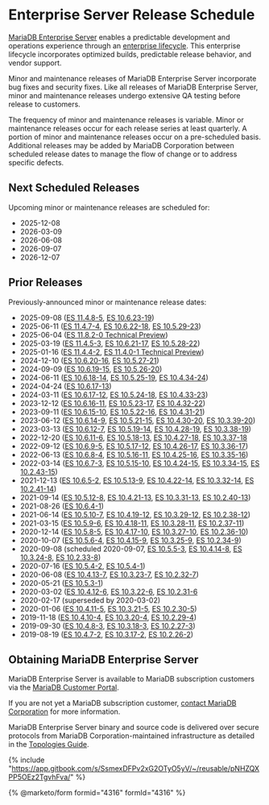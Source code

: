 # Enterprise Server Release Schedule

[MariaDB Enterprise Server](https://app.gitbook.com/o/diTpXxF5WsbHqTReoBsS/s/SsmexDFPv2xG2OTyO5yV/) enables a predictable development and operations experience through an [enterprise lifecycle](enterprise-server-lifecycle.md). This enterprise lifecycle incorporates optimized builds, predictable release behavior, and vendor support.

Minor and maintenance releases of MariaDB Enterprise Server incorporate bug fixes and security fixes. Like all releases of MariaDB Enterprise Server, minor and maintenance releases undergo extensive QA testing before release to customers.

The frequency of minor and maintenance releases is variable. Minor or maintenance releases occur for each release series at least quarterly. A portion of minor and maintenance releases occur on a pre-scheduled basis. Additional releases may be added by MariaDB Corporation between scheduled release dates to manage the flow of change or to address specific defects.

## Next Scheduled Releases

Upcoming minor or maintenance releases are scheduled for:

* 2025-12-08
* 2026-03-09
* 2026-06-08
* 2026-09-07
* 2026-12-07

## Prior Releases

Previously-announced minor or maintenance release dates:

* 2025-09-08 ([ES 11.4.8-5](11.4/11.4.8-5.md), [ES 10.6.23-19](10.6/10.6.23-19.md))
* 2025-06-11 ([ES 11.4.7-4](11.4/11.4.7-4.md), [ES 10.6.22-18](10.6/10.6.22-18.md), [ES 10.5.29-23](old-releases/10-5/release-notes-for-mariadb-enterprise-server-10.5.29-23.md))
* 2025-06-04 ([ES 11.8.2-0 Technical Preview](11.8/11.8.2-0.md))
* 2025-03-19 ([ES 11.4.5-3](11.4/11.4.5-3.md), [ES 10.6.21-17](10.6/10.6.21-17.md), [ES 10.5.28-22](old-releases/10-5/release-notes-for-mariadb-enterprise-server-10-5-28-22.md))
* 2025-01-16 ([ES 11.4.4-2](11.4/11.4.4-2.md), [ES 11.4.0-1 Technical Preview](11.4/11.4.0-1.md))
* 2024-12-10 ([ES 10.6.20-16](10.6/changelog-10.6.20-16.md), [ES 10.5.27-21](old-releases/10-5/release-notes-for-mariadb-enterprise-server-10-5-27-21.md))
* 2024-09-09 ([ES 10.6.19-15](10.6/10.6.19-15.md), [ES 10.5.26-20](old-releases/10-5/release-notes-for-mariadb-enterprise-server-10-5-26-20.md))
* 2024-06-11 ([ES 10.6.18-14](10.6/10.6.18-14.md), [ES 10.5.25-19](old-releases/10-5/release-notes-for-mariadb-enterprise-server-10-5-25-19.md), [ES 10.4.34-24](old-releases/10-4/release-notes-for-mariadb-enterprise-server-10-4-34-24.md))
* 2024-04-24 ([ES 10.6.17-13](10.6/10.6.17-13.md))
* 2024-03-11 ([ES 10.6.17-12](10.6/10.6.17-12.md), [ES 10.5.24-18](old-releases/10-5/release-notes-for-mariadb-enterprise-server-10-5-24-18.md), [ES 10.4.33-23](old-releases/10-4/release-notes-for-mariadb-enterprise-server-10-4-33-23.md))
* 2023-12-12 ([ES 10.6.16-11](10.6/10.6.16-11.md), [ES 10.5.23-17](old-releases/10-5/release-notes-for-mariadb-enterprise-server-10-5-23-17.md), [ES 10.4.32-22](old-releases/10-4/release-notes-for-mariadb-enterprise-server-10-4-32-22.md))
* 2023-09-11 ([ES 10.6.15-10](10.6/10.6.15-10.md), [ES 10.5.22-16](old-releases/10-5/release-notes-for-mariadb-enterprise-server-10-5-22-16.md), [ES 10.4.31-21](old-releases/10-4/release-notes-for-mariadb-enterprise-server-10-4-31-21.md))
* 2023-06-12 ([ES 10.6.14-9](10.6/10.6.14-9.md), [ES 10.5.21-15](old-releases/10-5/release-notes-for-mariadb-enterprise-server-10-5-21-15.md), [ES 10.4.30-20](old-releases/10-4/release-notes-for-mariadb-enterprise-server-10-4-30-20.md), [ES 10.3.39-20](old-releases/10-3/release-notes-for-mariadb-enterprise-server-10-3-39-20.md))
* 2023-03-13 ([ES 10.6.12-7](10.6/10.6.12-7.md), [ES 10.5.19-14](old-releases/10-5/release-notes-for-mariadb-enterprise-server-10-5-19-14.md), [ES 10.4.28-19](old-releases/10-4/release-notes-for-mariadb-enterprise-server-10-4-28-19.md), [ES 10.3.38-19](old-releases/10-3/release-notes-for-mariadb-enterprise-server-10-3-38-19.md))
* 2022-12-20 ([ES 10.6.11-6](10.6/10.6.11-6.md), [ES 10.5.18-13](old-releases/10-5/release-notes-for-mariadb-enterprise-server-10-5-18-13.md), [ES 10.4.27-18](old-releases/10-4/release-notes-for-mariadb-enterprise-server-10-4-27-18.md), [ES 10.3.37-18](old-releases/10-3/release-notes-for-mariadb-enterprise-server-10-3-37-18.md)
* 2022-09-12 ([ES 10.6.9-5](10.6/10.6.9-5.md), [ES 10.5.17-12](old-releases/10-5/release-notes-for-mariadb-enterprise-server-10-5-17-12.md), [ES 10.4.26-17](old-releases/10-4/release-notes-for-mariadb-enterprise-server-10-4-26-17.md), [ES 10.3.36-17](old-releases/10-3/release-notes-for-mariadb-enterprise-server-10-3-36-17.md))
* 2022-06-13 ([ES 10.6.8-4](10.6/10.6.8-4.md), [ES 10.5.16-11](old-releases/10-5/release-notes-for-mariadb-enterprise-server-10-5-16-11.md), [ES 10.4.25-16](old-releases/10-4/release-notes-for-mariadb-enterprise-server-10-4-25-16.md), [ES 10.3.35-16](old-releases/10-3/release-notes-for-mariadb-enterprise-server-10-3-35-16.md))
* 2022-03-14 ([ES 10.6.7-3](10.6/10.6.7-3.md), [ES 10.5.15-10](old-releases/10-5/release-notes-for-mariadb-enterprise-server-10-5-15-10.md), [ES 10.4.24-15](old-releases/10-4/release-notes-for-mariadb-enterprise-server-10-4-24-15.md), [ES 10.3.34-15](old-releases/10-3/release-notes-for-mariadb-enterprise-server-10-3-34-15.md), [ES 10.2.43-15](old-releases/10-2/release-notes-for-mariadb-enterprise-server-10-2-43-15.md))
* 2021-12-13 ([ES 10.6.5-2](10.6/10.6.5-2.md), [ES 10.5.13-9](old-releases/10-5/release-notes-for-mariadb-enterprise-server-10-5-13-9.md), [ES 10.4.22-14](old-releases/10-4/release-notes-for-mariadb-enterprise-server-10-4-22-14.md), [ES 10.3.32-14](old-releases/10-3/release-notes-for-mariadb-enterprise-server-10-3-32-14.md), [ES 10.2.41-14](old-releases/10-2/release-notes-for-mariadb-enterprise-server-10-2-41-14.md))
* 2021-09-14 ([ES 10.5.12-8](old-releases/10-5/release-notes-for-mariadb-enterprise-server-10-5-12-8.md), [ES 10.4.21-13](old-releases/10-4/release-notes-for-mariadb-enterprise-server-10-4-21-13.md), [ES 10.3.31-13](old-releases/10-3/release-notes-for-mariadb-enterprise-server-10-3-31-13.md), [ES 10.2.40-13](old-releases/10-2/release-notes-for-mariadb-enterprise-server-10-2-40-13.md))
* 2021-08-26 ([ES 10.6.4-1](10.6/10.6.4-1.md))
* 2021-06-14 ([ES 10.5.10-7](old-releases/10-5/release-notes-for-mariadb-enterprise-server-10-5-10-7.md), [ES 10.4.19-12](old-releases/10-4/release-notes-for-mariadb-enterprise-server-10-4-19-12.md), [ES 10.3.29-12](old-releases/10-3/release-notes-for-mariadb-enterprise-server-10-3-29-12.md), [ES 10.2.38-12](old-releases/10-2/release-notes-for-mariadb-enterprise-server-10-2-38-12.md))
* 2021-03-15 ([ES 10.5.9-6](old-releases/10-5/release-notes-for-mariadb-enterprise-server-10-5-9-6.md), [ES 10.4.18-11](old-releases/10-4/release-notes-for-mariadb-enterprise-server-10-4-18-11.md), [ES 10.3.28-11](old-releases/10-3/release-notes-for-mariadb-enterprise-server-10-3-28-11.md), [ES 10.2.37-11](old-releases/10-2/release-notes-for-mariadb-enterprise-server-10-2-37-11.md))
* 2020-12-14 ([ES 10.5.8-5](old-releases/10-5/release-notes-for-mariadb-enterprise-server-10-5-8-5.md), [ES 10.4.17-10](old-releases/10-4/release-notes-for-mariadb-enterprise-server-10-4-17-10.md), [ES 10.3.27-10](old-releases/10-3/release-notes-for-mariadb-enterprise-server-10-3-27-10.md), [ES 10.2.36-10](old-releases/10-2/release-notes-for-mariadb-enterprise-server-10-2-36-10.md))
* 2020-10-07 ([ES 10.5.6-4](old-releases/10-5/release-notes-for-mariadb-enterprise-server-10-5-6-4.md), [ES 10.4.15-9](old-releases/10-4/release-notes-for-mariadb-enterprise-server-10-4-15-9.md), [ES 10.3.25-9](old-releases/10-3/release-notes-for-mariadb-enterprise-server-10-3-25-9.md), [ES 10.2.34-9](old-releases/10-2/release-notes-for-mariadb-enterprise-server-10-2-34-9.md))
* 2020-09-08 (scheduled 2020-09-07, [ES 10.5.5-3](old-releases/10-5/release-notes-for-mariadb-enterprise-server-10-5-5-3.md), [ES 10.4.14-8](old-releases/10-4/release-notes-for-mariadb-enterprise-server-10-4-14-8.md), [ES 10.3.24-8](old-releases/10-3/release-notes-for-mariadb-enterprise-server-10-3-24-8.md), [ES 10.2.33-8](old-releases/10-2/release-notes-for-mariadb-enterprise-server-10-2-33-8.md))
* 2020-07-16 ([ES 10.5.4-2](old-releases/10-5/release-notes-for-mariadb-enterprise-server-10-5-4-2.md), [ES 10.5.4-1](old-releases/10-5/release-notes-for-mariadb-enterprise-server-10-5-4-1.md))
* 2020-06-08 ([ES 10.4.13-7](old-releases/10-4/release-notes-for-mariadb-enterprise-server-10-4-13-7.md), [ES 10.3.23-7](old-releases/10-3/release-notes-for-mariadb-enterprise-server-10-3-23-7.md), [ES 10.2.32-7](old-releases/10-2/release-notes-for-mariadb-enterprise-server-10-2-32-7.md))
* 2020-05-21 ([ES 10.5.3-1](old-releases/10-5/release-notes-for-mariadb-enterprise-server-10-5-3-1.md))
* 2020-03-02 ([ES 10.4.12-6](old-releases/10-4/release-notes-for-mariadb-enterprise-server-10-4-12-6.md), [ES 10.3.22-6](old-releases/10-3/release-notes-for-mariadb-enterprise-server-10-3-22-6.md), [ES 10.2.31-6](old-releases/10-2/release-notes-for-mariadb-enterprise-server-10-2-31-6.md)
* 2020-02-17 (superseded by 2020-03-02)
* 2020-01-06 ([ES 10.4.11-5](old-releases/10-4/release-notes-for-mariadb-enterprise-server-10-4-11-5.md), [ES 10.3.21-5](old-releases/10-3/release-notes-for-mariadb-enterprise-server-10-3-21-5.md), [ES 10.2.30-5](old-releases/10-2/release-notes-for-mariadb-enterprise-server-10-2-30-5.md))
* 2019-11-18 ([ES 10.4.10-4](old-releases/10-4/release-notes-for-mariadb-enterprise-server-10-4-10-4.md), [ES 10.3.20-4](old-releases/10-3/release-notes-for-mariadb-enterprise-server-10-3-20-4.md), [ES 10.2.29-4](old-releases/10-2/release-notes-for-mariadb-enterprise-server-10-2-29-4.md))
* 2019-09-30 ([ES 10.4.8-3](old-releases/10-4/release-notes-for-mariadb-enterprise-server-10-4-8-3.md), [ES 10.3.18-3](old-releases/10-3/release-notes-for-mariadb-enterprise-server-10-3-18-3.md), [ES 10.2.27-3](old-releases/10-2/release-notes-for-mariadb-enterprise-server-10-2-27-3.md))
* 2019-08-19 ([ES 10.4.7-2](old-releases/10-4/release-notes-for-mariadb-enterprise-server-10-4-7-2.md), [ES 10.3.17-2](old-releases/10-3/release-notes-for-mariadb-enterprise-server-10-3-17-2.md), [ES 10.2.26-2](old-releases/10-2/release-notes-for-mariadb-enterprise-server-10-2-26-2.md))

## Obtaining MariaDB Enterprise Server

MariaDB Enterprise Server is available to MariaDB subscription customers via the [MariaDB Customer Portal](https://customers.mariadb.com/).

If you are not yet a MariaDB subscription customer, [contact MariaDB Corporation](https://mariadb.com/contact/) for more information.

MariaDB Enterprise Server binary and source code is delivered over secure protocols from MariaDB Corporation-maintained infrastructure as detailed in the [Topologies Guide](https://app.gitbook.com/s/SsmexDFPv2xG2OTyO5yV/architecture/topologies).

{% include "https://app.gitbook.com/s/SsmexDFPv2xG2OTyO5yV/~/reusable/pNHZQXPP5OEz2TgvhFva/" %}

{% @marketo/form formid="4316" formId="4316" %}
